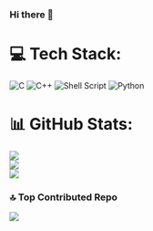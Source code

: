 ### Hi there 👋

# 💻 Tech Stack:
![C](https://img.shields.io/badge/c-%2300599C.svg?style=for-the-badge&logo=c&logoColor=white) ![C++](https://img.shields.io/badge/c++-%2300599C.svg?style=for-the-badge&logo=c%2B%2B&logoColor=white) ![Shell Script](https://img.shields.io/badge/shell_script-%23121011.svg?style=for-the-badge&logo=gnu-bash&logoColor=white) ![Python](https://img.shields.io/badge/python-3670A0?style=for-the-badge&logo=python&logoColor=ffdd54)
# 📊 GitHub Stats:
![](https://github-readme-stats.vercel.app/api?username=andonimarz&theme=dracula&hide_border=false&include_all_commits=true&count_private=true)<br/>
![](https://github-readme-streak-stats.herokuapp.com/?user=andonimarz&theme=dracula&hide_border=false)<br/>
![](https://github-readme-stats.vercel.app/api/top-langs/?username=andonimarz&theme=dracula&hide_border=false&include_all_commits=true&count_private=true&layout=compact)

### 🔝 Top Contributed Repo
![](https://github-contributor-stats.vercel.app/api?username=andonimarz&limit=5&theme=dark&combine_all_yearly_contributions=true)

<!-- Proudly created with GPRM ( https://gprm.itsvg.in ) -->
